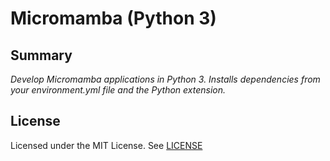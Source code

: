 # Micromamba (Python 3)

## Summary

*Develop Micromamba applications in Python 3. Installs dependencies from your environment.yml file and the Python extension.*

## License

Licensed under the MIT License. See [LICENSE](https://github.com/devcontainers/images/blob/main/LICENSE)
